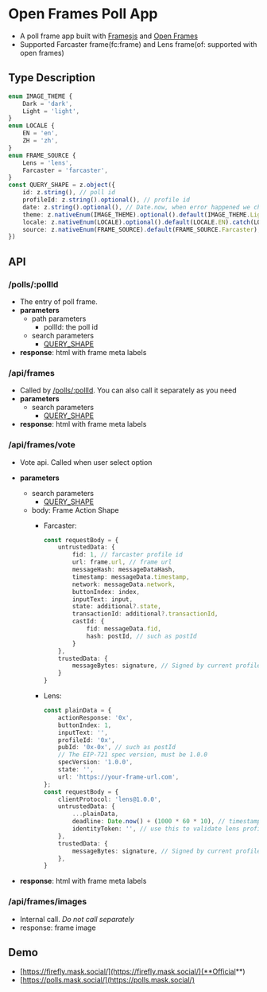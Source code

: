 # Open Frames Poll App

- A poll frame app built with [Framesjs](https://framesjs.org/) and [Open Frames](https://github.com/open-frames/standard)
- Supported Farcaster frame(fc:frame) and Lens frame(of: supported with open frames)

## Type Description

```TypeScript
enum IMAGE_THEME {
    Dark = 'dark',
    Light = 'light',
}
enum LOCALE {
    EN = 'en',
    ZH = 'zh',
}
enum FRAME_SOURCE {
    Lens = 'lens',
    Farcaster = 'farcaster',
}
const QUERY_SHAPE = z.object({
    id: z.string(), // poll id
    profileId: z.string().optional(), // profile id
    date: z.string().optional(), // Date.now, when error happened we change this and redirect with no cache
    theme: z.nativeEnum(IMAGE_THEME).optional().default(IMAGE_THEME.Light).catch(IMAGE_THEME.Light), // theme of frame image
    locale: z.nativeEnum(LOCALE).optional().default(LOCALE.EN).catch(LOCALE.EN), // locale of frame image
    source: z.nativeEnum(FRAME_SOURCE).default(FRAME_SOURCE.Farcaster), // supported platform
})
```

## API

### /polls/:pollId

- The entry of poll frame.
- **parameters**
  - path parameters
    - pollId: the poll id
  - search parameters
    - [QUERY_SHAPE](#type-description)
- **response**: html with frame meta labels

### /api/frames

- Called by [/polls/:pollId](#pollspollid). You can also call it separately as you need
- **parameters**
  - search parameters
    - [QUERY_SHAPE](#type-description)
- **response**: html with frame meta labels

### /api/frames/vote

- Vote api. Called when user select option
- **parameters**
  - search parameters
    - [QUERY_SHAPE](#type-description)
  - body: Frame Action Shape
    - Farcaster:

        ```TypeScript
        const requestBody = {
            untrustedData: {
                fid: 1, // farcaster profile id
                url: frame.url, // frame url
                messageHash: messageDataHash,
                timestamp: messageData.timestamp,
                network: messageData.network,
                buttonIndex: index,
                inputText: input,
                state: additional?.state,
                transactionId: additional?.transactionId,
                castId: {
                    fid: messageData.fid,
                    hash: postId, // such as postId
                }
            },
            trustedData: {
                messageBytes: signature, // Signed by current profile
            }
        }
        ```

    - Lens:

        ```TypeScript
        const plainData = {
            actionResponse: '0x',
            buttonIndex: 1,
            inputText: '',
            profileId: '0x',
            pubId: '0x-0x', // such as postId
            // The EIP-721 spec version, must be 1.0.0
            specVersion: '1.0.0',
            state: '',
            url: 'https://your-frame-url.com',
        };
        const requestBody = {
            clientProtocol: 'lens@1.0.0',
            untrustedData: {
                ...plainData,
                deadline: Date.now() + (1000 * 60 * 10), // timestamp: such as 10 minutes from now
                identityToken: '', // use this to validate lens profile
            },
            trustedData: {
                messageBytes: signature, // Signed by current profile with plainData
            },
        }
        ```

- **response**: html with frame meta labels

### /api/frames/images

- Internal call. *Do not call separately*
- response: frame image

## Demo

- [https://firefly.mask.social/](https://firefly.mask.social/)(**Official**)
- [https://polls.mask.social/](https://polls.mask.social/)
